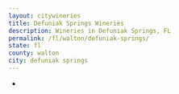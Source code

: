 ```yaml
---
layout: citywineries
title: Defuniak Springs Wineries
description: Wineries in Defuniak Springs, FL
permalink: /fl/walton/defuniak-springs/
state: fl
county: walton
city: defuniak springs
---
```

-
